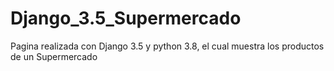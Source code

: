 # Django_3.5_Supermercado
Pagina realizada con Django 3.5 y python 3.8, el cual muestra los productos de un Supermercado
